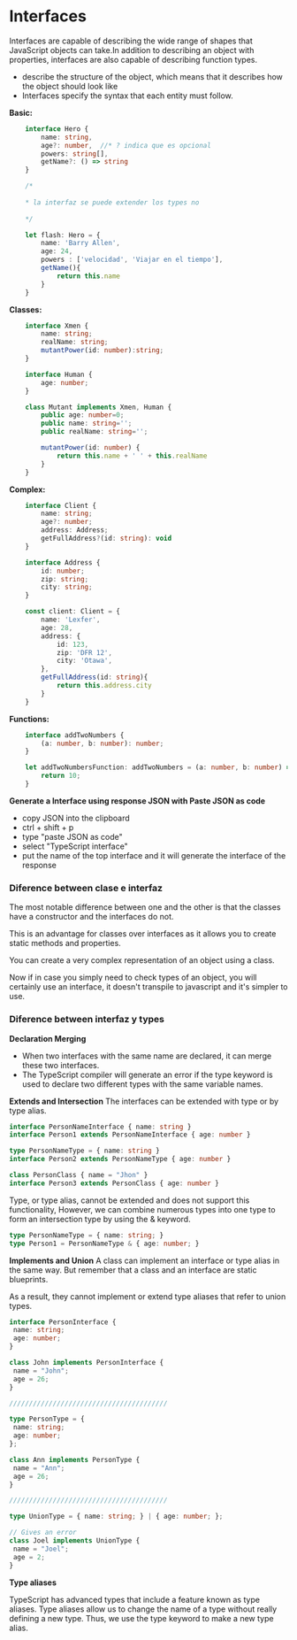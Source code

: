 # Interfaces

Interfaces are capable of describing the wide range of shapes that JavaScript objects can take.In addition to describing an object with properties, interfaces are also capable of describing function types.
* describe the structure of the object, which means that it describes how the object should look like
* Interfaces specify the syntax that each entity must follow.

**Basic:**

```ts
    interface Hero {
        name: string,
        age?: number,  //* ? indica que es opcional
        powers: string[],
        getName?: () => string
    }

    /*
    
    * la interfaz se puede extender los types no
    
    */

    let flash: Hero = {
        name: 'Barry Allen',
        age: 24,
        powers : ['velocidad', 'Viajar en el tiempo'],
        getName(){
            return this.name
        }
    }
```

**Classes:**

```ts
    interface Xmen {
        name: string;
        realName: string;
        mutantPower(id: number):string;
    }

    interface Human {
        age: number;
    }

    class Mutant implements Xmen, Human {
        public age: number=0;
        public name: string='';
        public realName: string='';

        mutantPower(id: number) {
            return this.name + ' ' + this.realName
        }
    }
```

**Complex:**

```ts
    interface Client {
        name: string;
        age?: number;
        address: Address;
        getFullAddress?(id: string): void
    }

    interface Address {
        id: number;
        zip: string;
        city: string;
    }

    const client: Client = {
        name: 'Lexfer',
        age: 28,
        address: {
            id: 123,
            zip: 'DFR 12',
            city: 'Otawa',
        },
        getFullAddress(id: string){
            return this.address.city
        }
    }
```

**Functions:**

```ts
    interface addTwoNumbers {
        (a: number, b: number): number;
    }

    let addTwoNumbersFunction: addTwoNumbers = (a: number, b: number) => {
        return 10;
    }
```

**Generate a Interface using response JSON with Paste JSON as code**

* copy JSON into the clipboard
* ctrl + shift + p
* type "paste JSON as code"
* select "TypeScript interface"
* put the name of the top interface and it will generate the interface of the response

### **Diference between clase e interfaz**

The most notable difference between one and the other is that the classes have a constructor and the interfaces do not.

This is an advantage for classes over interfaces as it allows you to create static methods and properties.

You can create a very complex representation of an object using a class.

Now if in case you simply need to check types of an object, you will certainly use an interface, it doesn't transpile to javascript and it's simpler to use.

### **Diference between interfaz y types**

**Declaration Merging**

- When two interfaces with the same name are declared, it can merge these two interfaces.
- The TypeScript compiler will generate an error if the type keyword is used to declare two different types with the same variable names.

**Extends and Intersection**
The interfaces can be extended with type or by type alias.

```ts
interface PersonNameInterface { name: string }
interface Person1 extends PersonNameInterface { age: number }

type PersonNameType = { name: string }
interface Person2 extends PersonNameType { age: number }

class PersonClass { name = "Jhon" }
interface Person3 extends PersonClass { age: number }
```

Type, or type alias, cannot be extended and does not support this functionality,
However, we can combine numerous types into one type to form an intersection type by using the & keyword.

```ts
type PersonNameType = { name: string; }
type Person1 = PersonNameType & { age: number; }
```

**Implements and Union**
A class can implement an interface or type alias in the same way. But remember that a class and an interface are static blueprints.

As a result, they cannot implement or extend type aliases that refer to union types.

```ts
interface PersonInterface {
 name: string;
 age: number;
}

class John implements PersonInterface {
 name = "John";
 age = 26;
}

////////////////////////////////////////

type PersonType = {
 name: string;
 age: number;
};

class Ann implements PersonType {
 name = "Ann";
 age = 26;
}

////////////////////////////////////////

type UnionType = { name: string; } | { age: number; };

// Gives an error
class Joel implements UnionType {
 name = "Joel";
 age = 2;
}
```

**Type aliases**

TypeScript has advanced types that include a feature known as type aliases.
Type aliases allow us to change the name of a type without really defining a new type. Thus, we use the type keyword to make a new type alias.